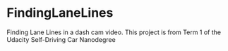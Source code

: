 # FindingLaneLines
Finding Lane Lines in a dash cam video.  This project is from Term 1 of the Udacity Self-Driving Car Nanodegree
